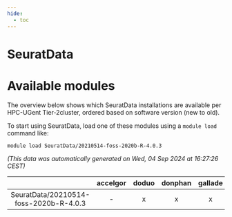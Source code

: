 ```yaml
---
hide:
  - toc
---
```


SeuratData
==========

# Available modules


The overview below shows which SeuratData installations are available per HPC-UGent Tier-2cluster, ordered based on software version (new to old).

To start using SeuratData, load one of these modules using a `module load` command like:

```shell
module load SeuratData/20210514-foss-2020b-R-4.0.3
```

*(This data was automatically generated on Wed, 04 Sep 2024 at 16:27:26 CEST)*  

| |accelgor|doduo|donphan|gallade|joltik|shinx|skitty|
| :---: | :---: | :---: | :---: | :---: | :---: | :---: | :---: |
|SeuratData/20210514-foss-2020b-R-4.0.3|-|x|x|x|x|-|x|
